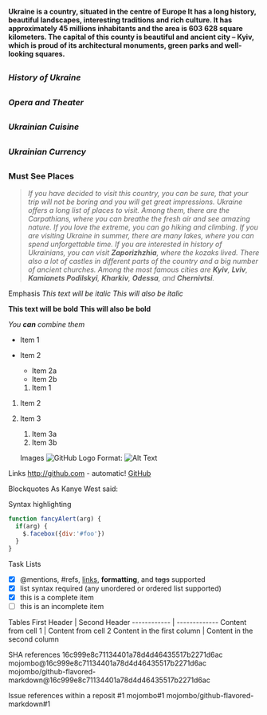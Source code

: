 __Ukraine is a country, situated in the centre of Europe
It has a long history, beautiful landscapes, interesting traditions and rich culture.
It has approximately 45 millions inhabitants and the area is 603 628 square kilometers.
The capital of this county is beautiful and ancient city – Kyiv, which is proud of its architectural monuments, green parks and well-looking squares.__
  
## <h3> *History of Ukraine*
## <h3> *Opera and Theater*
## <h3> *Ukrainian Cuisine*
## <h3> *Ukrainian Currency*
## <h3> **Must See Places**

> _If you have decided to visit this country, you can be sure, that your trip will not be boring and you will get great impressions. 
Ukraine offers a long list of places to visit. 
Among them, there are the Carpathians, where you can breathe the fresh air and see amazing nature. If you love the extreme, you can go hiking and climbing. 
If you are visiting Ukraine in summer, there are many lakes, where you can spend unforgettable time. 
If you are interested in history of Ukrainians, you can visit **Zaporizhzhia**, where the kozaks lived. 
There also a lot of castles in different parts of the country and a big number of ancient churches. 
Among the most famous cities are **Kyiv**, **Lviv**, **Kamianets Podilskyi**, **Kharkiv**, **Odessa**, and **Chernivtsi**._


  Emphasis
 *This text will be italic*
_This will also be italic_

**This text will be bold**
__This will also be bold__

_You **can** combine them_

* Item 1
* Item 2
  * Item 2a
  * Item 2b

  1. Item 1
1. Item 2
1. Item 3
   1. Item 3a
   1. Item 3b

   Images
   ![GitHub Logo](/images/logo.png)
Format: ![Alt Text](url)

Links
http://github.com - automatic!
[GitHub](http://github.com)

Blockquotes
As Kanye West said:

Syntax highlighting
```javascript
function fancyAlert(arg) {
  if(arg) {
    $.facebox({div:'#foo'})
  }
}
```

Task Lists
- [x] @mentions, #refs, [links](), **formatting**, and <del>tags</del> supported
- [x] list syntax required (any unordered or ordered list supported)
- [x] this is a complete item
- [ ] this is an incomplete item

Tables
First Header | Second Header
------------ | -------------
Content from cell 1 | Content from cell 2
Content in the first column | Content in the second column

SHA references
16c999e8c71134401a78d4d46435517b2271d6ac
mojombo@16c999e8c71134401a78d4d46435517b2271d6ac
mojombo/github-flavored-markdown@16c999e8c71134401a78d4d46435517b2271d6ac

Issue references within a reposit
#1
mojombo#1
mojombo/github-flavored-markdown#1




